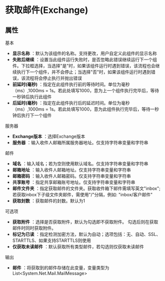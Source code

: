 # 获取邮件(Exchange)


## 属性
基本
- **显示名称** ：默认为该组件的名称。支持更改，用户自定义此组件的显示名称
- **失败后继续** ：设置当此组件运行失败时，是否忽略此错误继续运行下一个组件。下拉框选择，当选择"是"时，如果该组件运行时遇到错误，该流程也会继续执行下一个组件，并不会停止；当选择"否"时，如果该组件运行时遇到错误，该流程将会停止执行并抛出错误
- **前延时(毫秒)** ：指定在此组件执行前的等待时间。单位为毫秒（ms）,1000ms = 1s。若此处填写1000，意为上一个组件执行完毕后，等待一秒钟后执行此组件
- **后延时(毫秒)** ：指定在此组件执行后的延迟时间。单位为毫秒（ms）,1000ms = 1s。若此处填写1000，意为此组件执行完毕后，等待一秒钟后执行下一个组件

服务器

- **Exchange版本** ：选择Exchange版本
- **服务器** ：输入收件人邮箱所属服务器地址。仅支持字符串变量和字符串

邮件

- **域名** ：输入域名；若为空则使用默认域名。仅支持字符串变量和字符串
- **邮箱地址** ：输入收件人邮箱地址。仅支持字符串变量和字符串
- **邮箱密码** ：输入收件人邮箱密码。仅支持字符串变量和字符串
- **共享账号** ：指定共享邮箱账号地址。仅支持字符串变量和字符串
- **邮件文件夹** ：指定获取邮件的文件夹。获取收件箱下邮件需填写英文"inbox"; 若获取inbox下子级文件夹邮件，需使用"/"分隔，例如: "inbox/客户邮件"
- **获取封数** ：获取邮件的封数。默认为1

可选项

- **获取附件** ：选择是否获取附件，默认为勾选即不获取附件。 勾选后则在获取邮件时同时获取附件。
- **标记为已读** ：指定检测加密方法，默认为自动；选项包括：无、自动、SSL、STARTTLS、如果支持STARTTLS则使用
- **仅获取未读邮件** ：默认获取所有类型邮件，若勾选则仅获取未读邮件

输出

- **邮件** ：将获取到的邮件存储在此变量，变量类型为List&lt;System.Net.Mail.MailMessage&gt;